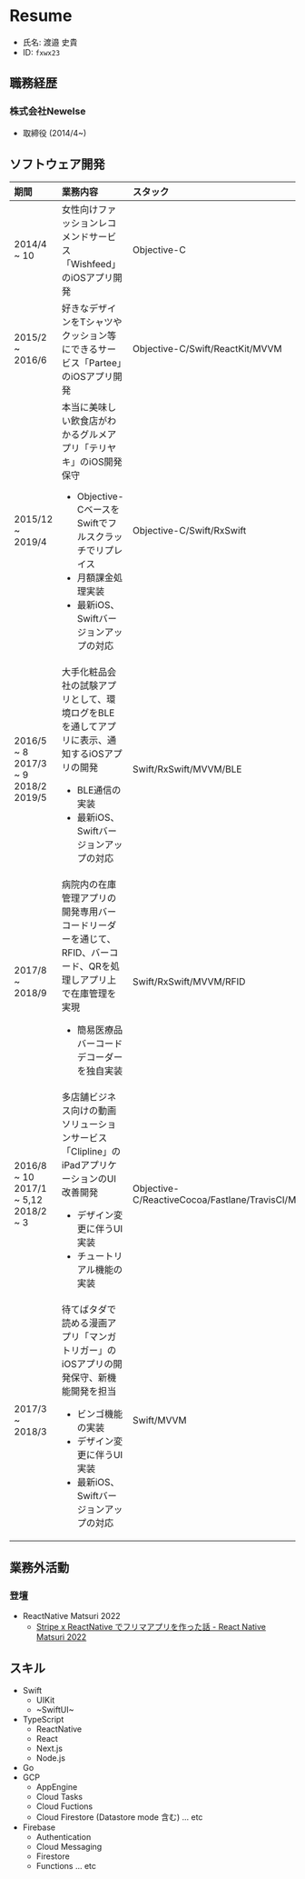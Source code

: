 # Resume
- 氏名: 渡邉 史貴
- ID: `fxwx23`

## 職務経歴
### 株式会社Newelse
- 取締役 (2014/4~)

## ソフトウェア開発
|期間|業務内容|スタック|
|:--|:--|:--|
|2014/4 ~ 10|女性向けファッションレコメンドサービス「Wishfeed」のiOSアプリ開発|Objective-C|
|2015/2 ~ 2016/6|好きなデザインをTシャツやクッション等にできるサービス「Partee」のiOSアプリ開発|Objective-C/Swift/ReactKit/MVVM|
|2015/12 ~ 2019/4|本当に美味しい飲食店がわかるグルメアプリ「テリヤキ」のiOS開発保守 <ul><li>Objective-CベースをSwiftでフルスクラッチでリプレイス</li><li>月額課金処理実装</li><li>最新iOS、Swiftバージョンアップの対応</li></ul>|Objective-C/Swift/RxSwift|
|2016/5 ~ 8<br>2017/3 ~ 9<br>2018/2<br>2019/5|大手化粧品会社の試験アプリとして、環境ログをBLEを通してアプリに表示、通知するiOSアプリの開発<ul><li>BLE通信の実装</li><li>最新iOS、Swiftバージョンアップの対応</li></ul>|Swift/RxSwift/MVVM/BLE|
|2017/8 ~ 2018/9|病院内の在庫管理アプリの開発専用バーコードリーダーを通じて、RFID、バーコード、QRを処理しアプリ上で在庫管理を実現<ul><li>簡易医療品バーコードデコーダーを独自実装</li></ul>|Swift/RxSwift/MVVM/RFID|
|2016/8 ~ 10<br>2017/1 ~ 5,12<br>2018/2 ~ 3|多店舗ビジネス向けの動画ソリューションサービス「Clipline」のiPadアプリケーションのUI改善開発<ul><li>デザイン変更に伴うUI実装</li><li>チュートリアル機能の実装</li></ul>|Objective-C/ReactiveCocoa/Fastlane/TravisCI/MVVM|
|2017/3 ~ 2018/3|待てばタダで読める漫画アプリ「マンガトリガー」のiOSアプリの開発保守、新機能開発を担当<ul><li>ビンゴ機能の実装</li><li>デザイン変更に伴うUI実装</li><li>最新iOS、Swiftバージョンアップの対応</li></ul>|Swift/MVVM|


## 業務外活動
### 登壇
- ReactNative Matsuri 2022
  - [Stripe x ReactNative でフリマアプリを作った話 - React Native Matsuri 2022](https://speakerdeck.com/fxwx23/stripe-x-reactnative-dehurimaapuriwozuo-tutahua-react-native-matsuri-2022)
  
## スキル
- Swift
  - UIKit
  - ~SwiftUI~
- TypeScript
  - ReactNative
  - React
  - Next.js
  - Node.js
- Go
- GCP
  - AppEngine
  - Cloud Tasks
  - Cloud Fuctions
  - Cloud Firestore (Datastore mode 含む) ... etc
- Firebase
  - Authentication
  - Cloud Messaging
  - Firestore
  - Functions ... etc
